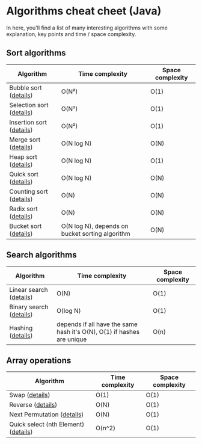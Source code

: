 # Algorithms cheat cheet (Java)

In here, you'll find a list of many interesting algorithms with some explanation, key points and time / space complexity.

## Sort algorithms

| Algorithm                                         | Time complexity                                 | Space complexity |
| ------------------------------------------------- | ----------------------------------------------- | ---------------- |
| Bubble sort ([details](Sort/BubbleSort.md))       | O(N²)                                           | O(1)             |
| Selection sort ([details](Sort/SelectionSort.md)) | O(N²)                                           | O(1)             |
| Insertion sort ([details](Sort/InsertionSort.md)) | O(N²)                                           | O(1)             |
| Merge sort ([details](Sort/MergeSort.md))         | O(N log N)                                      | O(N)             |
| Heap sort ([details](Sort/HeapSort.md))           | O(N log N)                                      | O(1)             |
| Quick sort ([details](Sort/QuickSort.md))         | O(N log N)                                      | O(N)             |
| Counting sort ([details](Sort/CountingSort.md))   | O(N)                                            | O(N)             |
| Radix sort ([details](Sort/RadixSort.md))         | O(N)                                            | O(N)             |
| Bucket sort ([details](Sort/RadixSort.md))        | O(N log N), depends on bucket sorting algorithm | O(N)             |

## Search algorithms

| Algorithm                                                       | Time complexity                                                        | Space complexity |
| --------------------------------------------------------------- | ---------------------------------------------------------------------- | ---------------- |
| Linear search ([details](Search/LinearSearch.md))               | O(N)                                                                   | O(1)             |
| Binary search ([details](Search/BinarySearch.md))               | O(log N)                                                               | O(1)             |
| Hashing ([details](Search/Hashing.md))                          | depends if all have the same hash it's O(N), O(1) if hashes are unique | O(n)             |


## Array operations

| Algorithm                                                                 | Time complexity | Space complexity |
| ------------------------------------------------------------------------- | --------------- | ---------------- |
| Swap ([details](ArrayOperations/Swap.md))                                 | O(1)            | O(1)             |
| Reverse ([details](ArrayOperations/Reverse.md))                           | O(N)            | O(1)             |
| Next Permutation ([details](ArrayOperations/NextPermutation.md))          | O(N)            | O(1)             |
| Quick select (nth Element) ([details](ArrayOperations/QuickSelect.md))    | O(n^2)          | O(1)             |
